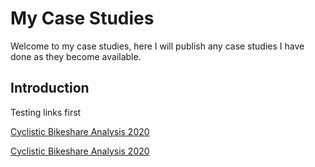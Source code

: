 # My Case Studies

Welcome to my case studies, here I will publish any case studies I have done as they become available. 

## Introduction
Testing links first

[Cyclistic Bikeshare Analysis 2020](Cyclistic-Data-Analysis-2020)

[Cyclistic Bikeshare Analysis 2020](/Cyclistic-Data-Analysis-2020)
